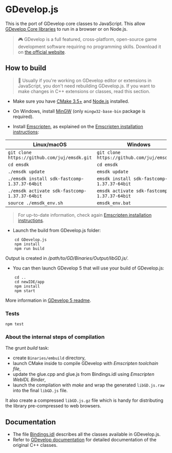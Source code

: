 # GDevelop.js

This is the port of GDevelop core classes to JavaScript. This allow [GDevelop Core libraries](https://github.com/4ian/GDevelop) to run in a browser or on Node.js.

> 🎮 GDevelop is a full featured, cross-platform, open-source game development software requiring no programming skills. Download it on [the official website](https://gdevelop-app.com).

## How to build

> 👋 Usually if you're working on GDevelop editor or extensions in JavaScript, you don't need rebuilding GDevelop.js. If you want to make changes in C++ extensions or classes, read this section.

- Make sure you have [CMake 3.5+](http://www.cmake.org/) and [Node.js](nodejs.org/) installed.

- On Windows, install [MinGW](https://osdn.net/projects/mingw/releases/) (only `mingw32-base-bin` package is required).

- Install [Emscripten](https://github.com/kripken/emscripten), as explained on the [Emscripten installation instructions](http://kripken.github.io/emscripten-site/docs/getting_started/downloads.html):

| Linux/macOS | Windows |
|-------------|---------|
| `git clone https://github.com/juj/emsdk.git` | `git clone https://github.com/juj/emsdk.git` |
| `cd emsdk`   | `cd emsdk`|
| `./emsdk update` | `emsdk update` |
| `./emsdk install sdk-fastcomp-1.37.37-64bit` | `emsdk install sdk-fastcomp-1.37.37-64bit` |
| `./emsdk activate sdk-fastcomp-1.37.37-64bit` | `emsdk activate sdk-fastcomp-1.37.37-64bit` |
| `source ./emsdk_env.sh` | `emsdk_env.bat` |

> For up-to-date information, check again [Emscripten installation instructions](http://kripken.github.io/emscripten-site/docs/getting_started/downloads.html).

- Launch the build from GDevelop.js folder:

```shell
    cd GDevelop.js
    npm install
    npm run build
```

Output is created in _/path/to/GD/Binaries/Output/libGD.js/_.

- You can then launch GDevelop 5 that will use your build of GDevelop.js:

```shell
    cd ..
    cd newIDE/app
    npm install
    npm start
```

More information in [GDevelop 5 readme](https://github.com/4ian/GD/blob/master/newIDE/README.md).

### Tests

```
npm test
```

### About the internal steps of compilation

The grunt _build_ task:

- create `Binaries/embuild` directory,
- launch CMake inside to compile GDevelop with _Emscripten toolchain file_,
- update the glue.cpp and glue.js from Bindings.idl using _Emscripten WebIDL Binder_,
- launch the compilation with _make_ and wrap the generated `libGD.js.raw` into the final `libGD.js` file.

It also create a compressed `libGD.js.gz` file which is handy for distributing the library pre-compressed to web browsers.

## Documentation

- The file [Bindings.idl](https://github.com/4ian/GDevelop/blob/master/GDevelop.js/Bindings/Bindings.idl) describes all the classes available in GDevelop.js.
- Refer to [GDevelop documentation](https://docs.gdevelop-app.com/GDCore%20Documentation/) for detailed documentation of the original C++ classes.
